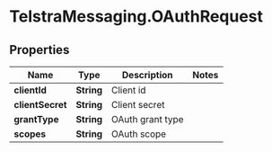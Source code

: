 # TelstraMessaging.OAuthRequest

## Properties
Name | Type | Description | Notes
------------ | ------------- | ------------- | -------------
**clientId** | **String** | Client id | 
**clientSecret** | **String** | Client secret | 
**grantType** | **String** | OAuth grant type | 
**scopes** | **String** | OAuth scope | 


